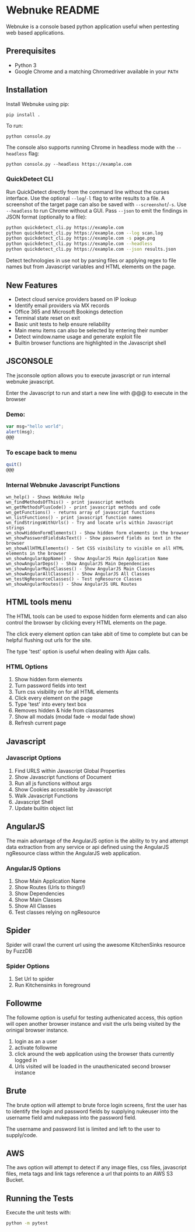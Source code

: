 # Webnuke README

Webnuke is a console based python application useful when pentesting web based applications.

## Prerequisites

- Python 3
- Google Chrome and a matching Chromedriver available in your `PATH`

## Installation

Install Webnuke using pip:

```bash
pip install .
```


To run:
```
python console.py
```
The console also supports running Chrome in headless mode with the `--headless` flag:
```
python console.py --headless https://example.com
```

### QuickDetect CLI

Run QuickDetect directly from the command line without the curses interface. Use the optional `--log`/`-l` flag to write results to a file. A screenshot of the target page can also be saved with `--screenshot`/`-s`. Use `--headless` to run Chrome without a GUI. Pass `--json` to emit the findings in JSON format (optionally to a file):

```bash
python quickdetect_cli.py https://example.com
python quickdetect_cli.py https://example.com --log scan.log
python quickdetect_cli.py https://example.com -s page.png
python quickdetect_cli.py https://example.com --headless
python quickdetect_cli.py https://example.com --json results.json
```
Detect technologies in use not by parsing files or applying regex to file names but from Javascript variables and HTML elements on the page.

## New Features

- Detect cloud service providers based on IP lookup
- Identify email providers via MX records
- Office 365 and Microsoft Bookings detection
- Terminal state reset on exit
- Basic unit tests to help ensure reliability
- Main menu items can also be selected by entering their number
- Detect window.name usage and generate exploit file
- Builtin browser functions are highlighted in the Javascript shell


## JSCONSOLE

The jsconsole option allows you to execute javascript or run internal webnuke javascript.

Enter the Javascript to run and start a new line with @@@ to execute in the browser

### Demo:
```javascript
var msg="hello world";
alert(msg);
@@@
```

### To escape back to menu
```javascript
quit()
@@@
```


### Internal Webnuke Javascript Functions
```
wn_help() - Shows WebNuke Help
wn_findMethodsOfThis() - print javascript methods
wn_getMethodsPlusCode() - print javascript methods and code
wn_getFunctions() - returns array of javascript functions
wn_listFunctions() - print javascript function names
wn_findStringsWithUrls() - Try and locate urls within Javascript strings
wn_showHiddenFormElements() - Show hidden form elements in the browser
wn_showPasswordFieldsAsText() - Show password fields as text in the browser
wn_showAllHTMLElements() - Set CSS visibility to visible on all HTML elements in the browser
wn_showAngularAppName() - Show AngularJS Main Application Name
wn_showAngularDeps() - Show AngularJS Main Dependencies
wn_showAngularMainClasses() - Show AngularJS Main Classes
wn_showAngularAllClasses() - Show AngularJS All Classes
wn_testNgResourceClasses() - Test ngResource Classes
wn_showAngularRoutes() - Show AngularJS URL Routes
```

## HTML tools menu

The HTML tools can be used to expose hidden form elements and can also control the browser by clicking every HTML elements on the page. 

The click every element option can take abit of time to complete but can be helpful flushing out urls for the site.

The type 'test' option is useful when dealing with Ajax calls.
                                        
### HTML Options                                                                        
1. Show hidden form elements
2. Turn password fields into text
3. Turn css visibility on for all HTML elements
4. Click every element on the page
5. Type 'test' into every text box
6. Removes hidden & hide from classnames
7. Show all modals (modal fade -> modal fade show)
8. Refresh current page


## Javascript

### Javascript Options
                                                                              
1. Find URLS within Javascript Global Properties
2. Show Javascript functions of Document
3. Run all js functions without args
4. Show Cookies accessable by Javascript
5. Walk Javascript Functions
6. Javascript Shell
7. Update builtin object list


## AngularJS

The main advantage of the AngularJS option is the ability to try and attempt data extraction from any service or api defined using the AngularJS ngResource class within the AngularJS web application.

### AngularJS Options

1. Show Main Application Name                                              
2. Show Routes (Urls to things!)                                                            
3. Show Dependencies                                                       
4. Show Main Classes                                                       
5. Show All Classes                                                        
6. Test classes relying on ngResource 


## Spider

Spider will crawl the current url using the awesome KitchenSinks resource by FuzzDB

### Spider Options

1. Set Url to spider                                                       
2. Run Kitchensinks in foreground


## Followme

The followme option is useful for testing authenicated access, this option will open another browser instance and visit the urls being visited by the orinigal browser instance.

1. login as an a user
2. activate followme
3. click around the web application using the browser thats currently logged in
4. Urls visited will be loaded in the unauthenicated second browser instance


## Brute

The brute option will attempt to brute force login screens, first the user has to identify the login and password fields by supplying nukeuser into the username field amd nukepass into the password field.

The username and password list is limited and left to the user to supply/code.


## AWS

The aws option will attempt to detect if any image files, css files, javascript files, meta tags and link tags reference a url that points to an AWS S3 Bucket.

## Running the Tests

Execute the unit tests with:

```bash
python -m pytest
```

